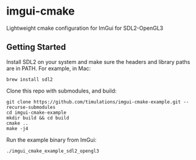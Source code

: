 # imgui-cmake
Lightweight cmake configuration for ImGui for SDL2-OpenGL3

## Getting Started
Install SDL2 on your system and make sure the headers and library paths are in PATH. For example, in Mac:
```
brew install sdl2
```

Clone this repo with submodules, and build:
```
git clone https://github.com/timulations/imgui-cmake-example.git --recurse-submodules
cd imgui-cmake-example
mkdir build && cd build
cmake ..
make -j4
```

Run the example binary from ImGui:
```
./imgui_cmake_example_sdl2_opengl3
```


